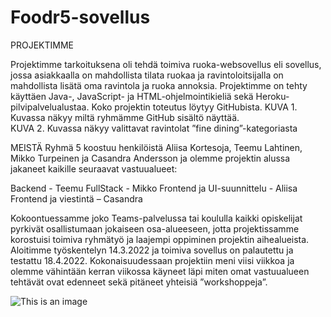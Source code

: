 # Foodr5-sovellus

PROJEKTIMME

Projektimme tarkoituksena oli tehdä toimiva ruoka-websovellus eli sovellus, jossa asiakkaalla on 
mahdollista tilata ruokaa ja ravintoloitsijalla on mahdollista lisätä oma ravintola ja ruoka annoksia.  Projektimme on tehty käyttäen Java-, JavaScript- ja HTML-ohjelmointikieliä sekä Heroku-pilvipalvelualustaa. Koko projektin toteutus löytyy GitHubista.
KUVA 1. Kuvassa näkyy miltä ryhmämme GitHub sisältö näyttää.  
KUVA 2. Kuvassa näkyy valittavat ravintolat ”fine dining”-kategoriasta



MEISTÄ
Ryhmä 5 koostuu henkilöistä Aliisa Kortesoja, Teemu Lahtinen, Mikko Turpeinen ja Casandra Andersson ja olemme projektin alussa jakaneet kaikille seuraavat vastuualueet: 

Backend - Teemu 
FullStack - Mikko
Frontend ja UI-suunnittelu - Aliisa
Frontend ja viestintä – Casandra

Kokoontuessamme joko Teams-palvelussa tai koululla kaikki opiskelijat pyrkivät osallistumaan jokaiseen osa-alueeseen, jotta projektissamme korostuisi toimiva ryhmätyö ja laajempi oppiminen projektin aihealueista. Aloitimme työskentelyn 14.3.2022 ja toimiva sovellus on palautettu ja testattu 18.4.2022. Kokonaisuudessaan projektiin meni viisi viikkoa ja olemme vähintään kerran viikossa käyneet läpi miten omat vastuualueen tehtävät ovat edenneet sekä pitäneet yhteisiä ”workshoppeja”.


![This is an image](https://myoctocat.com/assets/images/base-octocat.svg)

